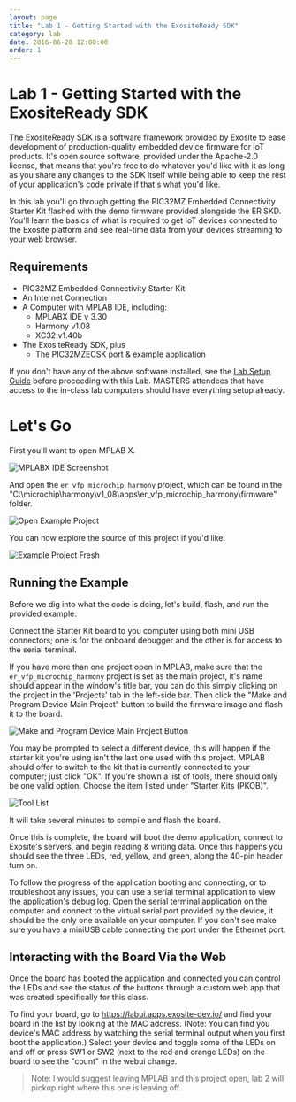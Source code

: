 ```yaml
---
layout: page
title: "Lab 1 - Getting Started with the ExositeReady SDK"
category: lab
date: 2016-06-28 12:00:00
order: 1
---
```


# Lab 1 - Getting Started with the ExositeReady SDK

The ExositeReady SDK is a software framework provided by Exosite to ease development of production-quality embedded device firmware for IoT products. It's open source software, provided under the Apache-2.0 license, that means that you're free to do whatever you'd like with it as long as you share any changes to the SDK itself while being able to keep the rest of your application's code private if that's what you'd like.

In this lab you'll go through getting the PIC32MZ Embedded Connectivity Starter Kit flashed with the demo firmware provided alongside the ER SKD. You'll learn the basics of what is required to get IoT devices connected to the Exosite platform and see real-time data from your devices streaming to your web browser.

## Requirements

* PIC32MZ Embedded Connectivity Starter Kit
* An Internet Connection
* A Computer with MPLAB IDE, including:
  * MPLABX IDE v 3.30
  * Harmony v1.08
  * XC32 v1.40b
* The ExositeReady SDK, plus
  * The PIC32MZECSK port & example application

If you don't have any of the above software installed, see the [Lab Setup Guide](../setup) before proceeding with this Lab. MASTERS attendees that have access to the in-class lab computers should have everything setup already.

# Let's Go

First you'll want to open MPLAB X.

![MPLABX IDE Screenshot](../images/mplabx.png)

And open the `er_vfp_microchip_harmony` project, which can be found in the "C:\microchip\harmony\v1_08\apps\er_vfp_microchip_harmony\firmware" folder.

![Open Example Project](../images/open_example_project.png)

You can now explore the source of this project if you'd like.

![Example Project Fresh](../images/example_project_fresh.png)

## Running the Example

Before we dig into what the code is doing, let's build, flash, and run the provided example.

Connect the Starter Kit board to you computer using both mini USB connectors; one is for the onboard debugger and the other is for access to the serial terminal.

If you have more than one project open in MPLAB, make sure that the `er_vfp_microchip_harmony` project is set as the main project, it's name should appear in the window's title bar, you can do this simply clicking on the project in the 'Projects' tab in the left-side bar. Then click the "Make and Program Device Main Project" button to build the firmware image and flash it to the board.

![Make and Program Device Main Project Button](../images/make_and_program_device_main_project_button.png)

You may be prompted to select a different device, this will happen if the starter kit you're using isn't the last one used with this project. MPLAB should offer to switch to the kit that is currently connected to your computer; just click "OK". If you're shown a list of tools, there should only be one valid option. Choose the item listed under "Starter Kits (PKOB)".

![Tool List](../images/tool_list.png)

It will take several minutes to compile and flash the board.

Once this is complete, the board will boot the demo application, connect to Exosite's servers, and begin reading & writing data. Once this happens you should see the three LEDs, red, yellow, and green, along the 40-pin header turn on.

To follow the progress of the application booting and connecting, or to troubleshoot any issues, you can use a serial terminal application to view the application's debug log. Open the serial terminal application on the computer and connect to the virtual serial port provided by the device, it should be the only one available on your computer. If you don't see make sure you have a miniUSB cable connecting the port under the Ethernet port.

<!-- NTS: Expand the above section after figuring out what application they will have on these machines. -->

## Interacting with the Board Via the Web

Once the board has booted the application and connected you can control the LEDs and see the status of the buttons through a custom web app that was created specifically for this class.

To find your board, go to https://labui.apps.exosite-dev.io/ and find your board in the list by looking at the MAC address. (Note: You can find you device's MAC address by watching the serial terminal output when you first boot the application.) Select your device and toggle some of the LEDs on and off or press SW1 or SW2 (next to the red and orange LEDs) on the board to see the "count" in the webui change.

<!-- NTS: The above URL will have to change when the app gets pushed to production next week. -->

> Note: I would suggest leaving MPLAB and this project open, lab 2 will pickup right where this one is leaving off.
